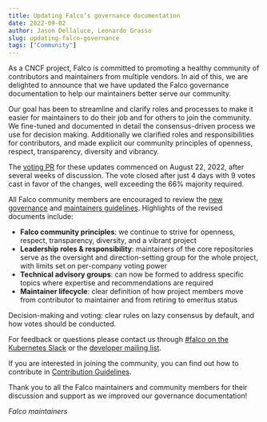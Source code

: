 ```yaml
---
title: Updating Falco’s governance documentation
date: 2022-09-02
author: Jason Dellaluce, Leonardo Grasso
slug: updating-falco-governance
tags: ["Community"]
---
```


As a CNCF project, Falco is committed to promoting a healthy community of contributors and maintainers from multiple vendors. In aid of this, we are delighted to announce that we have updated the Falco governance documentation to help our maintainers better serve our community. 

Our goal has been to streamline and clarify roles and processes to make it easier for maintainers to do their job and for others to join the community. We fine-tuned and documented in detail the consensus-driven process we use for decision making. Additionally we clarified roles and responsibilities for contributors, and made explicit our community principles of openness, respect, transparency, diversity and vibrancy.

The [voting PR](https://github.com/falcosecurity/evolution/pull/169) for these updates commenced on August 22, 2022, after several weeks of discussion. The vote closed after just 4 days with 9 votes cast in favor of the changes, well exceeding the 66% majority required.

All Falco community members are encouraged to review the [new governance](https://github.com/falcosecurity/evolution/blob/main/GOVERNANCE.md) and [maintainers guidelines](https://github.com/falcosecurity/evolution/blob/main/MAINTAINERS_GUIDELINES.md). Highlights of the revised documents include: 

* **Falco community principles**: we continue to strive for openness, respect, transparency, diversity, and a vibrant project
* **Leadership roles & responsibility**: maintainers of the core repositories serve as the oversight and direction-setting group for the whole project, with limits set on per-company voting power
* **Technical advisory groups**: can now be formed to address specific topics where expertise and recommendations are required
* **Maintainer lifecycle**: clear definition of how project members move from contributor to maintainer and from retiring to emeritus status

Decision-making and voting: clear rules on lazy consensus by default, and how votes should be conducted.

For feedback or questions please contact us through [#falco on the Kubernetes Slack](https://kubernetes.slack.com/messages/falco) or the [developer mailing list](https://lists.cncf.io/g/cncf-falco-dev). 

If you are interested in joining the community, you can find out how to contribute in [Contribution Guidelines](https://github.com/falcosecurity/.github/blob/main/CONTRIBUTING.md).

Thank you to all the Falco maintainers and community members for their discussion and support as we improved our governance documentation!

*Falco maintainers*
